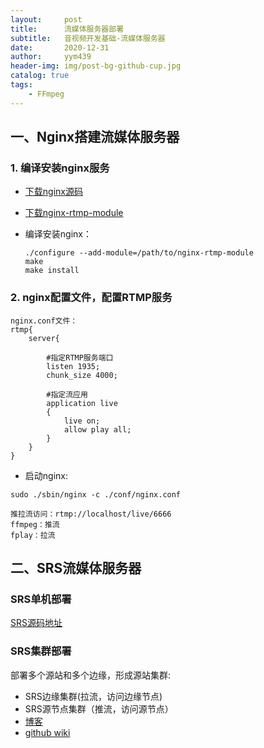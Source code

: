 ```yaml
---
layout:     post
title:      流媒体服务器部署
subtitle:   音视频开发基础-流媒体服务器
date:       2020-12-31
author:     yym439
header-img: img/post-bg-github-cup.jpg
catalog: true
tags:
    - FFmpeg
---
```


## 一、Nginx搭建流媒体服务器

### 1. 编译安装nginx服务

- [下载nginx源码](http://nginx.org/en/download.html)
- [下载nginx-rtmp-module](https://github.com/arut/nginx-rtmp-module)

- 编译安装nginx：
    ```
    ./configure --add-module=/path/to/nginx-rtmp-module
    make
    make install
    ```

### 2. nginx配置文件，配置RTMP服务

```
nginx.conf文件：
rtmp{
    server{

        #指定RTMP服务端口
        listen 1935;
        chunk_size 4000;
        
        #指定流应用
        application live
        {
            live on;
            allow play all;
        }
    }
}
```
- 启动nginx:
```
sudo ./sbin/nginx -c ./conf/nginx.conf

推拉流访问：rtmp://localhost/live/6666
ffmpeg：推流
fplay：拉流
```

## 二、SRS流媒体服务器
### SRS单机部署

[SRS源码地址](https://github.com/ossrs/srs)

### SRS集群部署
部署多个源站和多个边缘，形成源站集群:
- SRS边缘集群(拉流，访问边缘节点)
- SRS源节点集群（推流，访问源节点）
- [博客](https://blog.csdn.net/weicaijiang/article/details/105116392)
- [github wiki](https://github.com/ossrs/srs/wiki/v3_CN_SampleOriginCluster)

